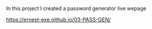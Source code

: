 In this project I created a password generator
live wepage


https://ernest-exe.github.io/03-PASS-GEN/

